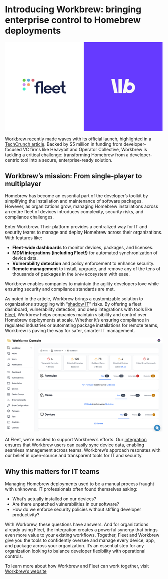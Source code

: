 # Introducing Workbrew: bringing enterprise control to Homebrew deployments

![Fleet and Workbrew](../website/assets/images/articles/fleet-and-workbrew-1600x900@2x.png)

[Workbrew recently](https://workbrew.com/) made waves with its official launch, highlighted in a [TechCrunch article](https://techcrunch.com/2024/11/19/workbrew-makes-open-source-package-manager-homebrew-enterprise-friendly/). Backed by $5 million in funding from developer-focused VC firms like Heavybit and Operator Collective, Workbrew is tackling a critical challenge: transforming Homebrew from a developer-centric tool into a secure, enterprise-ready solution.

## Workbrew’s mission: From single-player to multiplayer

Homebrew has become an essential part of the developer’s toolkit by simplifying the installation and maintenance of software packages. However, as organizations grow, managing Homebrew installations across an entire fleet of devices introduces complexity, security risks, and compliance challenges.

Enter Workbrew. Their platform provides a centralized way for IT and security teams to manage and deploy Homebrew across their organizations. With features like:

- **Fleet-wide dashboards** to monitor devices, packages, and licenses.
- **MDM integrations (including Fleet!)** for automated synchronization of device data.
- **Vulnerability detection** and policy enforcement to enhance security.
- **Remote management** to install, upgrade, and remove any of the tens of thousands of packages in the `brew` ecosystem with ease.

Workbrew enables companies to maintain the agility developers love while ensuring security and compliance standards are met.

As noted in the article, Workbrew brings a customizable solution to organizations struggling with “[shadow IT](https://techcrunch.com/2015/09/25/its-time-to-embrace-not-fear-shadow-it/)” risks. By offering a fleet dashboard, vulnerability detection, and deep integrations with tools like [Fleet](https://fleetdm.com/device-management), Workbrew helps companies maintain visibility and control over Homebrew deployments at scale. Whether it’s ensuring compliance in regulated industries or automating package installations for remote teams, Workbrew is paving the way for safer, smarter IT management.

![Workbrew console](../website/assets/images/articles/workbrew-console-3412x2020px.png)

At Fleet, we’re excited to support Workbrew’s efforts. Our [integration](https://fleetdm.com/integrations) ensures that Workbrew users can easily sync device data, enabling seamless management across teams. Workbrew’s approach resonates with our belief in open-source and transparent tools for IT and security.

## Why this matters for IT teams

Managing Homebrew deployments used to be a manual process fraught with unknowns. IT professionals often found themselves asking:
- What’s actually installed on our devices?
- Are there unpatched vulnerabilities in our software?
- How do we enforce security policies without stifling developer productivity?

With Workbrew, these questions have answers. And for organizations already using Fleet, the integration creates a powerful synergy that brings even more value to your existing workflows. Together, Fleet and Workbrew give you the tools to confidently oversee and manage every device, app, and package across your organization. It’s an essential step for any organization looking to balance developer flexibility with operational controls.

To learn more about how Workbrew and Fleet can work together, visit [Workbrew’s website](https://www.workbrew.com)

<meta name="authorGitHubUsername" value="drew-p-drawers">
<meta name="authorFullName" value="Drew Baker">
<meta name="publishedOn" value="2024-11-19">
<meta name="articleTitle" value="Introducing Workbrew: bringing enterprise control to Homebrew deployments">
<meta name="category" value="announcements">
<meta name="articleImageUrl" value="../website/assets/images/articles/fleet-and-workbrew-1600x900@2x.png">
